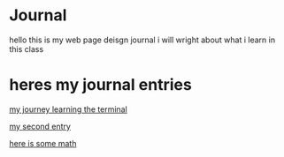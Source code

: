 # Journal

hello this is my web page deisgn journal i will wright about what i learn in this class 

# heres my journal entries 
[my journey learning the terminal](entries/terminal.md)

[my second entry](entries/markdown.md)

[here is some math](math.md)

